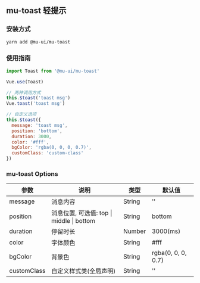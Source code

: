 ## mu-toast 轻提示

### 安装方式

```bash
yarn add @mu-ui/mu-toast
```

### 使用指南

```js
import Toast from '@mu-ui/mu-toast'

Vue.use(Toast)

// 两种调用方式
this.$toast('toast msg')
Vue.toast('toast msg')

// 自定义选项
this.$toast({
  message: 'toast msg',
  position: 'bottom',
  duration: 3000,
  color: '#fff',
  bgColor: 'rgba(0, 0, 0, 0.7)',
  customClass: 'custom-class'
})
```

### mu-toast Options

参数|说明|类型|默认值
---|---|---|---
message|消息内容|String|''
position|消息位置, 可选值: top \| middle \| bottom|String|bottom
duration|停留时长|Number|3000(ms)
color|字体颜色|String|#fff
bgColor|背景色|String|rgba(0, 0, 0, 0.7)
customClass|自定义样式类(全局声明)|String|''
